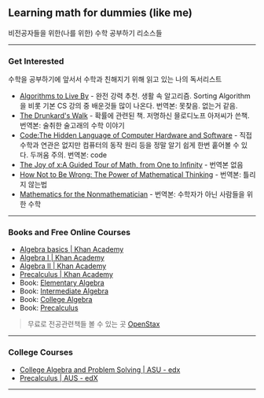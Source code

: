 ## Learning math for dummies (like me)

비전공자들을 위한(나를 위한) 수학 공부하기 리소스들

---

### Get Interested
수학을 공부하기에 앞서서 수학과 친해지기 위해 읽고 있는 나의 독서리스트

- [Algorithms to Live By](https://www.amazon.com/Algorithms-Live-Computer-Science-Decisions-ebook/dp/B015CKNWJI/ref=mt_kindle?_encoding=UTF8&me=) - 완전 강력 추천. 생활 속 알고리즘. Sorting Algorithm을 비롯 기본 CS 강의 중 배운것들 많이 나온다. 번역본: 못찾음. 없는거 같음.
- [The Drunkard's Walk](https://www.amazon.com/Drunkards-Walk-Randomness-Rules-Lives-ebook/dp/B001NXK1XO/ref=sr_1_1?s=digital-text&ie=UTF8&qid=1517983983&sr=1-1&keywords=drunkards+walk) - 확률에 관련된 책. 저명하신 믈로디노프 아저씨가 쓴책. 번역본: 술취한 술고래의 수학 이야기
- [Code:The Hidden Language of Computer Hardware and Software](https://www.amazon.com/Code-Language-Computer-Hardware-Software/dp/0735611319/ref=sr_1_1?s=books&ie=UTF8&qid=1517984180&sr=1-1&keywords=code) - 직접 수학과 연관은 없지만 컴퓨터의 동작 원리 등을 정말 알기 쉽게 한번 훝어볼 수 있다. 두꺼움 주의. 번역본: code
- [The Joy of x:A Guided Tour of Math, from One to Infinity](https://www.amazon.com/Joy-Guided-Tour-Math-Infinity-ebook/dp/B006R8PL7G/ref=tmm_kin_swatch_0?_encoding=UTF8&qid=&sr=) - 번역본 없음
- [How Not to Be Wrong: The Power of Mathematical Thinking](https://www.amazon.com/How-Not-Be-Wrong-Mathematical-ebook/dp/B00G3L6JQ4/ref=la_B001K8IUCG_1_1?s=books&ie=UTF8&qid=1517984548&sr=1-1) - 번역본: 틀리지 않는법
- [Mathematics for the Nonmathematician](https://www.amazon.com/Mathematics-Nonmathematician-Dover-Books-ebook/dp/B00BX1DN9K/ref=pd_sim_351_9?_encoding=UTF8&psc=1&refRID=GB77VF0R5KPVAC91C78N) - 번역본: 수학자가 아닌 사람들을 위한 수학

---

### Books and Free Online Courses
- [Algebra basics | Khan Academy](https://www.khanacademy.org/math/algebra-basics)
- [Algebra I  | Khan Academy](https://www.khanacademy.org/math/algebra)
- [Algebra II | Khan Academy](https://www.khanacademy.org/math/algebra2)
- [Precalculus | Khan Academy](https://www.khanacademy.org/math/precalculus) 
- Book: [Elementary Algebra](https://openstax.org/details/books/intermediate-algebra)
- Book: [Intermediate Algebra](https://openstax.org/details/books/intermediate-algebra)
- Book: [College Algebra](https://openstax.org/details/books/college-algebra)
- Book: [Precalculus](https://openstax.org/details/books/precalculus)

> 무료로 전공관련책들 볼 수 있는 곳 [OpenStax](https://openstax.org/subjects/math) 

---

### College Courses
- [College Algebra and Problem Solving | ASU - edx](https://www.edx.org/course/college-algebra-problem-solving-asux-mat117x)
- [Precalculus | AUS - edX](https://www.edx.org/course/precalculus-asux-mat170x)

---

